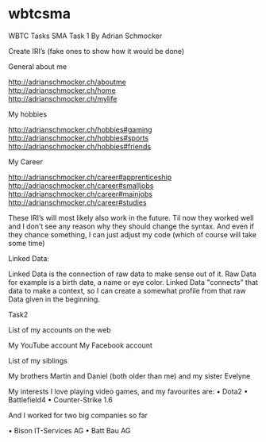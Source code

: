 # wbtcsma
WBTC Tasks SMA
Task 1 By Adrian Schmocker

Create IRI’s (fake ones to show how it would be done)


General about me

http://adrianschmocker.ch/aboutme </br>
http://adrianschmocker.ch/home </br>
http://adrianschmocker.ch/mylife


My hobbies

http://adrianschmocker.ch/hobbies#gaming </br>
http://adrianschmocker.ch/hobbies#sports </br>
http://adrianschmocker.ch/hobbies#friends </br>

My Career

http://adrianschmocker.ch/career#apprenticeship </br>
http://adrianschmocker.ch/career#smalljobs </br>
http://adrianschmocker.ch/career#mainjobs	</br>
http://adrianschmocker.ch/career#studies </br>


These IRI’s will most likely also work in the future. Til now they worked well and I don’t see any reason why they should change the syntax. And even if they chance something, I can just adjust my code (which of course will take some time)

Linked Data:

Linked Data is the connection of raw data to make sense out of it. Raw Data for example is a birth date, a name or eye color.
Linked Data "connects" that data to make a context, so I can create a somewhat profile from that raw Data given in the beginning.


Task2 
 
 
List of my accounts on the web
 
My YouTube account 
My Facebook account
 
List of my siblings
 
My brothers Martin and Daniel (both older than me) and my sister Evelyne
 
My interests
I love playing video games, and my favourites are:
•         Dota2
•         Battlefield4
•         Counter-Strike 1.6
 
 
And I worked for two big companies so far
 
•         Bison IT-Services AG
•         Batt Bau AG
